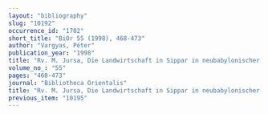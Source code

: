 ```yaml
---
layout: "bibliography"
slug: "10192"
occurrence_id: "1702"
short_title: "BiOr 55 (1998), 468-473"
author: "Vargyas, Péter"
publication_year: "1998"
title: "Rv. M. Jursa, Die Landwirtschaft in Sippar in neubabylonischer Zeit (AfO Beiheft 25, 1995)"
volume_no_: "55"
pages: "468-473"
journal: "Bibliotheca Orientalis"
title: "Rv. M. Jursa, Die Landwirtschaft in Sippar in neubabylonischer Zeit (AfO Beiheft 25, 1995)"
previous_item: "10195"
---
```

